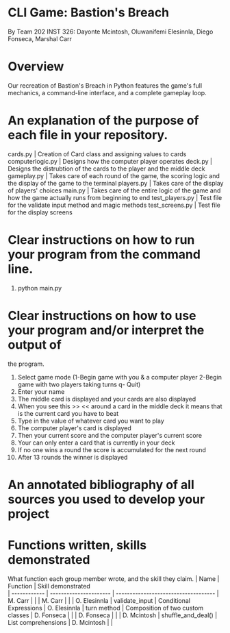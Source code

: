 # CLI Game: Bastion's Breach
By Team 202 INST 326: 
Dayonte Mcintosh, Oluwanifemi Elesinnla, Diego Fonseca, Marshal Carr

# Overview
Our recreation of Bastion's Breach in Python features the game's full mechanics,
a command-line interface, and a complete gameplay loop.


# An explanation of the purpose of each file in your repository.
cards.py             | Creation of Card class and assigning values to cards
computerlogic.py     | Designs how the computer player operates
deck.py              | Designs the distrubtion of the cards to the player
                        and the middle deck
gameplay.py          | Takes care of each round of the game, the scoring
                         logic and the display of the game to the terminal
players.py           | Takes care of the display of players' choices 
main.py              | Takes care of the entire logic of the game and how the
                         game actually runs from beginning to end
test_players.py      | Test file for the validate input method and magic methods
test_screens.py      | Test file for the display screens 


# Clear instructions on how to run your program from the command line. 
1. python main.py 

# Clear instructions on how to use your program and/or interpret the output of 
 the program. 
 1. Select game mode (1-Begin game with you & a computer player
                      2-Begin game with two players taking turns
                      q- Quit)
2. Enter your name 
3. The middle card is displayed and your cards are also displayed 
4. When you see this >> << around a card in the middle deck it means that
    is the current card you have to beat
3. Type in the value of whatever card you want to play
4. The computer player's card is displayed
5. Then your current score and the computer player's current score
6. Your can only enter a card that is currently in your deck
7. If no one wins a round the score is accumulated for the next round
8. After 13 rounds the winner is displayed  


# An annotated bibliography of all sources you used to develop your project


# Functions written, skills demonstrated
What function each group member wrote, and the skill they claim.
| Name         | Function               |  Skill demonstrated                  
| ------------ | ---------------------- | ------------------------------------ 
| M. Carr      |                        |
| M. Carr      |                        |
| O. Elesinnla | validate_input         | Conditional Expressions 
| O. Elesinnla | turn method            | Composition of two custom classes
| D. Fonseca   |                        |
| D. Fonseca   |                        |
| D. Mcintosh  | shuffle_and_deal()     | List comprehensions
| D. Mcintosh  |                        |

